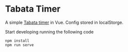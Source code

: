 # Tabata Timer

A simple [Tabata timer](https://isolovev.github.io/tabata/) in Vue.
Config stored in localStorge.

Start developing running the following code
```
npm install
npm run serve
```
